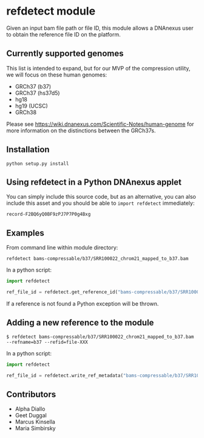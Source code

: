 # refdetect module

Given an input bam file path or file ID, this module allows a DNAnexus user to obtain the reference file ID on the platform.

## Currently supported genomes

This list is intended to expand, but for our MVP of the compression utility, we will focus on these human genomes:

* GRCh37 (b37)
* GRCh37 (hs37d5)
* hg18
* hg19 (UCSC)
* GRCh38

Please see https://wiki.dnanexus.com/Scientific-Notes/human-genome for more information on the distinctions between the GRCh37s.

## Installation

```
python setup.py install
```

## Using refdetect in a Python DNAnexus applet

You can simply include this source code, but as an alternative, you can also include this asset and you should be able to `import refdetect` immediately:

```
record-F2BQ6yQ0BF9zPJ7P7P0g4Bxg
```

## Examples

From command line within module directory:

```
refdetect bams-compressable/b37/SRR100022_chrom21_mapped_to_b37.bam
```

In a python script:

```python
import refdetect

ref_file_id = refdetect.get_reference_id("bams-compressable/b37/SRR100022_chrom21_mapped_to_b37.bam")
```

If a reference is not found a Python exception will be thrown.

## Adding a new reference to the module

```
$ refdetect bams-compressable/b37/SRR100022_chrom21_mapped_to_b37.bam --refname=b37 --refid=file-XXX
```

In a python script:

```python
import refdetect

ref_file_id = refdetect.write_ref_metadata("bams-compressable/b37/SRR100022_chrom21_mapped_to_b37.bam", "b37", "file-XXX")
```

## Contributors

* Alpha Diallo
* Geet Duggal
* Marcus Kinsella
* Maria Simbirsky
